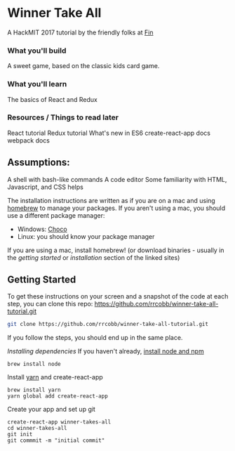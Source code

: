 # Winner Take All
A HackMIT 2017 tutorial by the friendly folks at [Fin](https://fin.com)

### What you'll build
A sweet game, based on the classic kids card game.

### What you'll learn
The basics of React and Redux

### Resources / Things to read later
React tutorial
Redux tutorial
What's new in ES6
create-react-app docs
webpack docs

## Assumptions:
A shell with bash-like commands
A code editor
Some familiarity with HTML, Javascript, and CSS helps


The installation instructions are written as if you are on a mac and using [homebrew](https://brew.sh/) to manage your packages. If you aren't using a mac, you should use a different package manager:

- Windows: [Choco](https://chocolatey.org/)
- Linux: you should know your package manager

If you are using a mac, install homebrew! (or download binaries - usually in the _getting started_ or _installation_ section of the linked sites)

## Getting Started
To get these instructions on your screen and a snapshot of the code at each step, you can clone this repo: https://github.com/rrcobb/winner-take-all-tutorial.git

```sh
git clone https://github.com/rrcobb/winner-take-all-tutorial.git
```

If you follow the steps, you should end up in the same place.

*Installing dependencies*
If you haven't already, [install node and npm](https://nodejs.org/en/download/package-manager/)
```
brew install node
```

Install [yarn](https://yarnpkg.com/en/) and create-react-app
```
brew install yarn
yarn global add create-react-app
```

Create your app and set up git
```
create-react-app winner-takes-all
cd winner-takes-all
git init
git commmit -m "initial commit"
```
